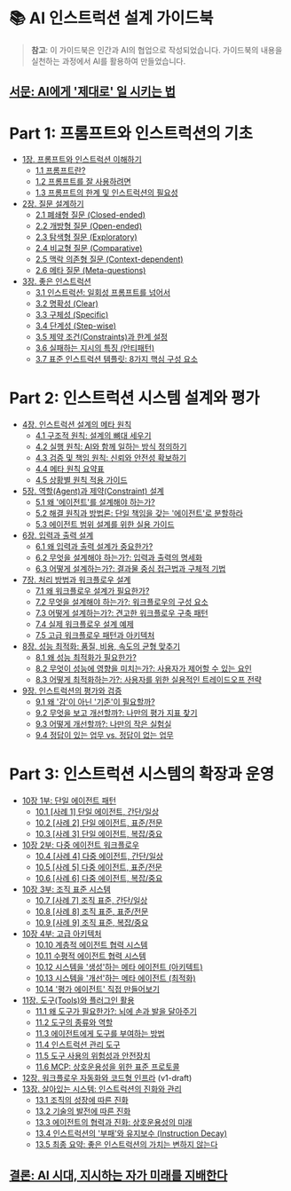 # 📚 AI 인스트럭션 설계 가이드북

> **참고**: 이 가이드북은 인간과 AI의 협업으로 작성되었습니다. 가이드북의 내용을 실천하는 과정에서 AI를 활용하여 만들었습니다.

## [서문: AI에게 '제대로' 일 시키는 법](00-preface.md)

# Part 1: 프롬프트와 인스트럭션의 기초
* [1장. 프롬프트와 인스트럭션 이해하기](01-introduction.md)
  * [1.1 프롬프트란?](01-introduction.md#11-프롬프트란)
  * [1.2 프롬프트를 잘 사용하려면](01-introduction.md#12-프롬프트를-잘-사용하려면)
  * [1.3 프롬프트의 한계 및 인스트럭션의 필요성](01-introduction.md#13-프롬프트의-한계-및-인스트럭션의-필요성)
* [2장. 질문 설계하기](02-questions.md)
  * [2.1 폐쇄형 질문 (Closed-ended)](02-questions.md#21-폐쇄형-질문-closed-ended)
  * [2.2 개방형 질문 (Open-ended)](02-questions.md#22-개방형-질문-open-ended)
  * [2.3 탐색형 질문 (Exploratory)](02-questions.md#23-탐색형-질문-exploratory)
  * [2.4 비교형 질문 (Comparative)](02-questions.md#24-비교형-질문-comparative)
  * [2.5 맥락 의존형 질문 (Context-dependent)](02-questions.md#25-맥락-의존형-질문-context-dependent)
  * [2.6 메타 질문 (Meta-questions)](02-questions.md#26-메타-질문-meta-questions)
* [3장. 좋은 인스트럭션](03-good-instructions.md)
  * [3.1 인스트럭션: 일회성 프롬프트를 넘어서](03-good-instructions.md#31-인스트럭션-일회성-프롬프트를-넘어서)
  * [3.2 명확성 (Clear)](03-good-instructions.md#32-명확성-clear)
  * [3.3 구체성 (Specific)](03-good-instructions.md#33-구체성-specific)
  * [3.4 단계성 (Step-wise)](03-good-instructions.md#34-단계성-step-wise)
  * [3.5 제약 조건(Constraints)과 한계 설정](03-good-instructions.md#35-제약-조건constraints과-한계-설정)
  * [3.6 실패하는 지시의 특징 (안티패턴)](03-good-instructions.md#36-실패하는-지시의-특징-안티패턴)
  * [3.7 표준 인스트럭션 템플릿: 8가지 핵심 구성 요소](03-good-instructions.md#37-표준-인스트럭션-템플릿-8가지-핵심-구성-요소)

# Part 2: 인스트럭션 시스템 설계와 평가
* [4장. 인스트럭션 설계의 메타 원칙](04-meta-principles.md)
  * [4.1 구조적 원칙: 설계의 뼈대 세우기](04-meta-principles.md#41-구조적-원칙-설계의-뼈대-세우기)
  * [4.2 실행 원칙: AI와 함께 일하는 방식 정의하기](04-meta-principles.md#42-실행-원칙-ai와-함께-일하는-방식-정의하기)
  * [4.3 검증 및 책임 원칙: 신뢰와 안전성 확보하기](04-meta-principles.md#43-검증-및-책임-원칙-신뢰와-안전성-확보하기)
  * [4.4 메타 원칙 요약표](04-meta-principles.md#44-메타-원칙-요약표)
  * [4.5 상황별 원칙 적용 가이드](04-meta-principles.md#45-상황별-원칙-적용-가이드)
* [5장. 역할(Agent)과 제약(Constraint) 설계](05-agent-constraints.md)
  * [5.1 왜 '에이전트'를 설계해야 하는가?](05-agent-constraints.md#51-왜-에이전트를-설계해야-하는가)
  * [5.2 해결 원칙과 방법론: 단일 책임을 갖는 '에이전트'로 분할하라](05-agent-constraints.md#52-해결-원칙과-방법론-단일-책임을-갖는-에이전트로-분할하라)
  * [5.3 에이전트 범위 설계를 위한 실용 가이드](05-agent-constraints.md#53-에이전트-범위-설계를-위한-실용-가이드)
* [6장. 입력과 출력 설계](06-io-design.md)
  * [6.1 왜 입력과 출력 설계가 중요한가?](06-io-design.md#61-왜-입력과-출력-설계가-중요한가)
  * [6.2 무엇을 설계해야 하는가?: 입력과 출력의 명세화](06-io-design.md#62-무엇을-설계해야-하는가-입력과-출력의-명세화)
  * [6.3 어떻게 설계하는가?: 결과물 중심 접근법과 구체적 기법](06-io-design.md#63-어떻게-설계하는가-결과물-중심-접근법과-구체적-기법)
* [7장. 처리 방법과 워크플로우 설계](07-workflow-design.md)
  * [7.1 왜 워크플로우 설계가 필요한가?](07-workflow-design.md#71-왜-워크플로우-설계가-필요한가)
  * [7.2 무엇을 설계해야 하는가?: 워크플로우의 구성 요소](07-workflow-design.md#72-무엇을-설계해야-하는가-워크플로우의-구성-요소)
  * [7.3 어떻게 설계하는가?: 견고한 워크플로우 구축 패턴](07-workflow-design.md#73-어떻게-설계하는가-견고한-워크플로우-구축-패턴)
  * [7.4 실제 워크플로우 설계 예제](07-workflow-design.md#74-실제-워크플로우-설계-예제)
  * [7.5 고급 워크플로우 패턴과 아키텍처](07-workflow-design.md#75-고급-워크플로우-패턴과-아키텍처)
* [8장. 성능 최적화: 품질, 비용, 속도의 균형 맞추기](08-performance.md)
  * [8.1 왜 성능 최적화가 필요한가?](08-performance.md#81-왜-성능-최적화가-필요한가)
  * [8.2 무엇이 성능에 영향을 미치는가?: 사용자가 제어할 수 있는 요인](08-performance.md#82-무엇이-성능에-영향을-미치는가-사용자가-제어할-수-있는-요인)
  * [8.3 어떻게 최적화하는가?: 사용자를 위한 실용적인 트레이드오프 전략](08-performance.md#83-어떻게-최적화하는가-사용자를-위한-실용적인-트레이드오프-전략)
* [9장. 인스트럭션의 평가와 검증](09-productivity.md)
  * [9.1 왜 '감'이 아닌 '기준'이 필요할까?](09-productivity.md#91-왜-감이-아닌-기준이-필요할까)
  * [9.2 무엇을 보고 개선할까?: 나만의 평가 지표 찾기](09-productivity.md#92-무엇을-보고-개선할까-나만의-평가-지표-찾기)
  * [9.3 어떻게 개선할까?: 나만의 작은 실험실](09-productivity.md#93-어떻게-개선할까-나만의-작은-실험실)
  * [9.4 정답이 있는 업무 vs. 정답이 없는 업무](09-productivity.md#94-정답이-있는-업무-vs-정답이-없는-업무)

# Part 3: 인스트럭션 시스템의 확장과 운영
* [10장 1부: 단일 에이전트 패턴](10-1-single-agent-patterns.md)
  * [10.1 [사례 1] 단일 에이전트, 간단/일상](10-1-single-agent-patterns.md#101-사례-1-단일-에이전트-간단일상)
  * [10.2 [사례 2] 단일 에이전트, 표준/전문](10-1-single-agent-patterns.md#102-사례-2-단일-에이전트-표준전문)
  * [10.3 [사례 3] 단일 에이전트, 복잡/중요](10-1-single-agent-patterns.md#103-사례-3-단일-에이전트-복잡중요)
* [10장 2부: 다중 에이전트 워크플로우](10-2-multi-agent-workflows.md)
  * [10.4 [사례 4] 다중 에이전트, 간단/일상](10-2-multi-agent-workflows.md#104-사례-4-다중-에이전트-간단일상)
  * [10.5 [사례 5] 다중 에이전트, 표준/전문](10-2-multi-agent-workflows.md#105-사례-5-다중-에이전트-표준전문)
  * [10.6 [사례 6] 다중 에이전트, 복잡/중요](10-2-multi-agent-workflows.md#106-사례-6-다중-에이전트-복잡중요)
* [10장 3부: 조직 표준 시스템](10-3-organizational-standards.md)
  * [10.7 [사례 7] 조직 표준, 간단/일상](10-3-organizational-standards.md#107-사례-7-조직-표준-간단일상)
  * [10.8 [사례 8] 조직 표준, 표준/전문](10-3-organizational-standards.md#108-사례-8-조직-표준-표준전문)
  * [10.9 [사례 9] 조직 표준, 복잡/중요](10-3-organizational-standards.md#109-사례-9-조직-표준-복잡중요)
* [10장 4부: 고급 아키텍처](10-4-advanced-architectures.md)
  * [10.10 계층적 에이전트 협력 시스템](10-4-advanced-architectures.md#1010-계층적-에이전트-협력-시스템)
  * [10.11 수평적 에이전트 협력 시스템](10-4-advanced-architectures.md#1011-수평적-에이전트-협력-시스템)
  * [10.12 시스템을 '생성'하는 메타 에이전트 (아키텍트)](10-4-advanced-architectures.md#1012-시스템을-생성하는-메타-에이전트-아키텍트)
  * [10.13 시스템을 '개선'하는 메타 에이전트 (최적화)](10-4-advanced-architectures.md#1013-시스템을-개선하는-메타-에이전트-최적화)
  * [10.14 '평가 에이전트' 직접 만들어보기](10-4-advanced-architectures.md#1014-평가-에이전트-직접-만들어보기)
* [11장. 도구(Tools)와 플러그인 활용](11-tools.md)
  * [11.1 왜 도구가 필요한가?: 뇌에 손과 발을 달아주기](11-tools.md#111-왜-도구가-필요한가-뇌에-손과-발을-달아주기)
  * [11.2 도구의 종류와 역할](11-tools.md#112-도구의-종류와-역할)
  * [11.3 에이전트에게 도구를 부여하는 방법](11-tools.md#113-에이전트에게-도구를-부여하는-방법)
  * [11.4 인스트럭션 관리 도구](11-tools.md#114-인스트럭션-관리-도구)
  * [11.5 도구 사용의 위험성과 안전장치](11-tools.md#115-도구-사용의-위험성과-안전장치)
  * [11.6 MCP: 상호운용성을 위한 표준 프로토콜](11-tools.md#116-mcp-상호운용성을-위한-표준-프로토콜)
* [12장. 워크플로우 자동화와 코드형 인프라](12-automation-iac.md) (v1-draft)
* [13장. 살아있는 시스템: 인스트럭션의 진화와 관리](13-evolution.md)
  * [13.1 조직의 성장에 따른 진화](13-evolution.md#131-조직의-성장에-따른-진화)
  * [13.2 기술의 발전에 따른 진화](13-evolution.md#132-기술의-발전에-따른-진화)
  * [13.3 에이전트의 협력과 진화: 상호운용성의 미래](13-evolution.md#133-에이전트의-협력과-진화-상호운용성의-미래)
  * [13.4 인스트럭션의 '부패'와 유지보수 (Instruction Decay)](13-evolution.md#134-인스트럭션의-부패와-유지보수-instruction-decay)
  * [13.5 최종 요약: 좋은 인스트럭션의 가치는 변하지 않는다](13-evolution.md#135-최종-요약-좋은-인스트럭션의-가치는-변하지-않는다)

## [결론: AI 시대, 지시하는 자가 미래를 지배한다](13-evolution.md#135-최종-요약-좋은-인스트럭션의-가치는-변하지-않는다)